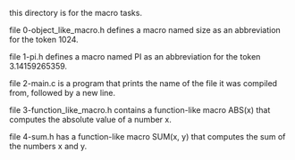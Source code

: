 this directory is for the macro tasks.

file 0-object_like_macro.h defines a macro named size as an abbreviation for the token 1024.

file 1-pi.h defines a macro named PI as an abbreviation for the token 3.14159265359.

file 2-main.c is  a program that prints the name of the file it was compiled from, followed by a new line.

file 3-function_like_macro.h contains a function-like macro ABS(x) that computes the absolute value of a number x.

file 4-sum.h has a function-like macro SUM(x, y) that computes the sum of the numbers x and y.
